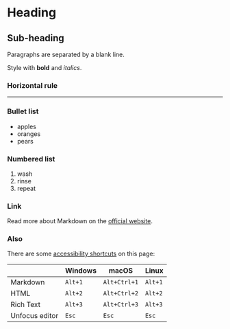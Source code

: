 # Heading

## Sub-heading

Paragraphs are separated by a blank line.

Style with **bold** and _italics_.

### Horizontal rule

* * *

### Bullet list

- apples
- oranges
- pears

### Numbered list

1. wash
2. rinse
3. repeat

### Link

Read more about Markdown on the [official website](https://daringfireball.net/projects/markdown/basics).

### Also

There are some [accessibility shortcuts](https://www.w3schools.com/tags/att_global_accesskey.asp#table2) on this page:

|  | Windows | macOS | Linux |
| --- | ------- | ----- | ----- |
| Markdown | `Alt+1` | `Alt+Ctrl+1` | `Alt+1` |
| HTML | `Alt+2` | `Alt+Ctrl+2` | `Alt+2` |
| Rich Text | `Alt+3` | `Alt+Ctrl+3` | `Alt+3` |
| Unfocus editor | `Esc` | `Esc` | `Esc` |
